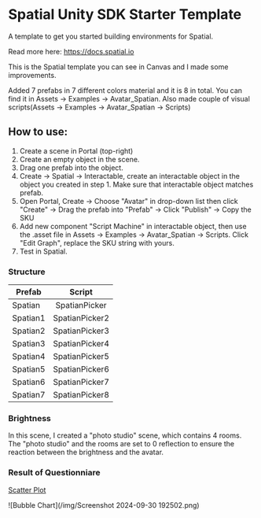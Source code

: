 # Spatial Unity SDK Starter Template

A template to get you started building environments for Spatial.

Read more here: https://docs.spatial.io


This is the Spatial template you can see in Canvas and I made some improvements.

Added 7 prefabs in 7 different colors material and it is 8 in total. You can find it in Assets -> Examples -> Avatar_Spatian.
Also made couple of visual scripts(Assets -> Examples -> Avatar_Spatian -> Scripts)

## How to use:
1. Create a scene in Portal (top-right)
2. Create an empty object in the scene.
3. Drag one prefab into the object.
4. Create -> Spatial -> Interactable, create an interactable object in the object you created in step 1. Make sure that interactable object matches prefab.
5. Open Portal, Create -> Choose "Avatar" in drop-down list then click "Create" -> Drag the prefab into "Prefab" -> Click "Publish" -> Copy the SKU
6. Add new component "Script Machine" in interactable object, then use the .asset file in Assets -> Examples -> Avatar_Spatian -> Scripts. Click "Edit Graph", replace the SKU string with yours.
7. Test in Spatial.

### Structure
| Prefab        |Script           |
| ------------- |:---------------:|
| Spatian       | SpatianPicker   |
| Spatian1      | SpatianPicker2  |
| Spatian2      | SpatianPicker3  |
| Spatian3      | SpatianPicker4  |
| Spatian4      | SpatianPicker5  |
| Spatian5      | SpatianPicker6  |
| Spatian6      | SpatianPicker7  |
| Spatian7      | SpatianPicker8  |

### Brightness
In this scene, I created a "photo studio" scene, which contains 4 rooms. The "photo studio" and the rooms are set to 0 reflection to ensure the reaction between the brightness and the avatar.

### Result of Questionniare
[Scatter Plot](https://imgur.com/a/ipNRlfG) 

![Bubble Chart](/img/Screenshot 2024-09-30 192502.png)

